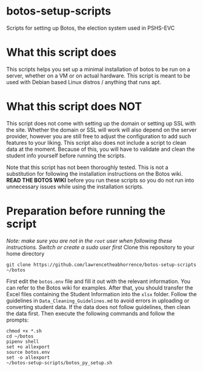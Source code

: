 # botos-setup-scripts
Scripts for setting up Botos, the election system used in PSHS-EVC
# What this script does
This scripts helps you set up a minimal installation of botos to be run on a server, whether on a VM or on actual hardware. This script is meant to be used with Debian based Linux distros / anything that runs apt.
# What this script does NOT
This script does not come with setting up the domain or setting up SSL with the site. Whether the domain or SSL will work will also depend on the server provider, however you are still free to adjust the configuration to add such features to your liking. This script also does not include a script to clean data at the moment. Because of this, you will have to validate and clean the student info yourself before running the scripts.

Note that this script has not been thoroughly tested. This is not a substitution for following the installation instructions on the Botos wiki. **READ THE BOTOS WIKI** before you run these scripts so you do not run into unnecessary issues while using the installation scripts.
# Preparation before running the script
*Note: make sure you are not in the `root` user when following these instructions. Switch or create a sudo user first*
Clone this repository to your home directory
```
git clone https://github.com/lawrencetheabhorrence/botos-setup-scripts ~/botos
```
First edit the `botos.env` file and fill it out with the relevant information. You can refer to the Botos wiki for examples. After that, you should transfer the Excel files containing the Student Information into the `xlsx` folder. Follow the guidelines in `Data_Cleaning_Guidelines.md` to avoid errors in uploading or converting student data. If the data does not follow guidelines, then clean the data first. Then execute the following commands and follow the prompts:
```
chmod +x *.sh
cd ~/botos
pipenv shell
set +o allexport
source botos.env
set -o allexport
~/botos-setup-scripts/botos_py_setup.sh
```

